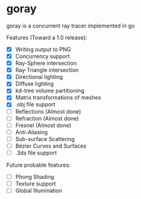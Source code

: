 # goray
goray is a concurrent ray tracer implemented in go

Features (Toward a 1.0 release):
- [x] Writing output to PNG
- [x] Concurrency support
- [x] Ray-Sphere intersection
- [x] Ray-Triangle intersection
- [x] Directional lighting
- [x] Diffuse lighting
- [x] kd-tree volume partitioning
- [x] Matrix transformations of meshes
- [x] .obj file support
- [ ] Reflections (Almost done)
- [ ] Refraction (Almost done)
- [ ] Fresnel (Almost done)
- [ ] Anti-Aliasing
- [ ] Sub-surface Scattering
- [ ] Bézier Curves and Surfaces
- [ ] .3ds file support

Future probable features:
- [ ] Phong Shading
- [ ] Texture support
- [ ] Global Illumination
